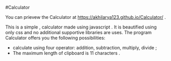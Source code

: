#Calculator

You can prievew the Calculator at https://akhilarya123.github.io/Calculator/ .

This is a simple , calculator made using javascript . It is beautified using only css and no additional supportive libraries are uses.
The program Calculator offers you the following possibilities:
* calculate using four operator: addition, subtraction, multiply, divide ;
* The maximum length of clipboard is 11 characters .
